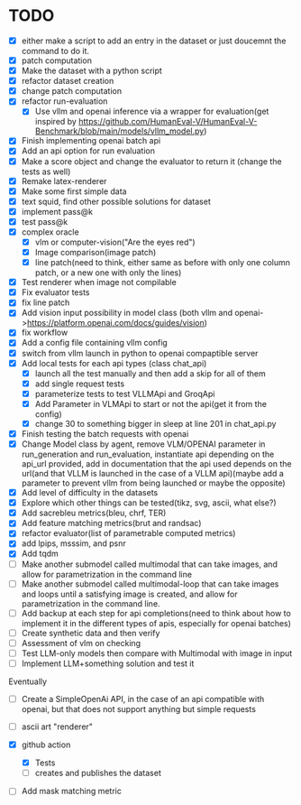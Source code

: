 # TODO

- [X] either make a script to add an entry in the dataset or just doucemnt the command to do it.
- [X] patch computation
- [X] Make the dataset with a python script
- [X] refactor dataset creation
- [X] change patch computation
- [X] refactor run-evaluation
  - [X] Use vllm and openai inference via a wrapper for evaluation(get inspired by https://github.com/HumanEval-V/HumanEval-V-Benchmark/blob/main/models/vllm_model.py)
- [X] Finish implementing openai batch api
- [X] Add an api option for run evaluation
- [X] Make a score object and change the evaluator to return it (change the tests as well)
- [X] Remake latex-renderer
- [X] Make some first simple data
- [X] text squid, find other possible solutions for dataset
- [X] implement pass@k
- [X] test pass@k
- [X] complex oracle
  - [X] vlm or computer-vision("Are the eyes red")
  - [X] Image comparison(image patch)
  - [X] line patch(need to think, either same as before with only one column patch, or a new one with only the lines)
- [X] Test renderer when image not compilable
- [X] Fix evaluator tests
- [X] fix line patch
- [X] Add vision input possibility in model class (both vllm and openai->https://platform.openai.com/docs/guides/vision)
- [X] fix workflow
- [X] Add a config file containing vllm config 
- [X] switch from vllm launch in python to openai compaptible server
- [X] Add local tests for each api types (class chat_api)
  - [X] launch all the test manually and then add a skip for all of them  
  - [X] add single request tests
  - [X] parameterize tests to test VLLMApi and GroqApi
  - [X] Add Parameter in VLMApi to start or not the api(get it from the config)
  - [X] change 30 to something bigger in sleep at line 201 in chat_api.py 
- [X] Finish testing the batch requests with openai
- [X] Change Model class by agent, remove VLM/OPENAI parameter in run_generation and run_evaluation, instantiate api depending on the api_url provided, add in documentation that the api used depends on the url(and that VLLM is launched in the case of a VLLM api)(maybe add a parameter to prevent vllm from being launched or maybe the opposite)
- [X] Add level of difficulty in the datasets
- [X] Explore which other things can be tested(tikz, svg, ascii, what else?)
- [X] Add sacrebleu metrics(bleu, chrf, TER)
- [X] Add feature matching metrics(brut and randsac)
- [X] refactor evaluator(list of parametrable computed metrics) 
- [X] add lpips, msssim, and psnr
- [X] Add tqdm
- [ ] Make another submodel called multimodal that can take images, and allow for parametrization in the command line
- [ ] Make another submodel called multimodal-loop that can take images and loops until a satisfying image is created, and allow for parametrization in the command line.
- [ ] Add backup at each step for api completions(need to think about how to implement it in the different types of apis, especially for openai batches)
- [ ] Create synthetic data and then verify
- [ ] Assessment of vlm on checking 
- [ ] Test LLM-only models then compare with Multimodal with image in input
- [ ] Implement LLM+something solution and test it

Eventually
- [ ] Create a SimpleOpenAi API, in the case of an api compatible with openai, but that does not support anything but simple requests
- [ ] ascii art "renderer"
- [X] github action
  - [X] Tests
  - [ ] creates and publishes the dataset
- [ ] Add mask matching metric


